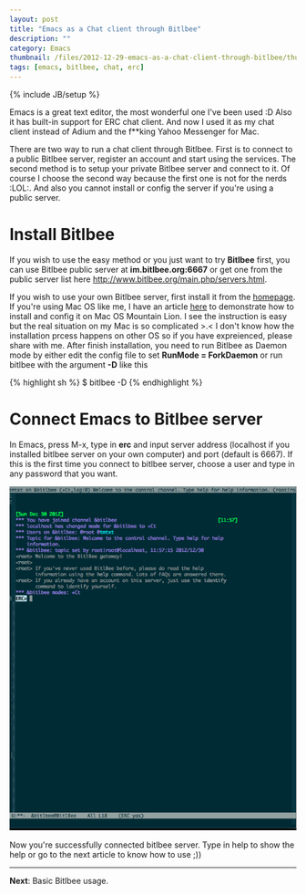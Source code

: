 ```yaml
---
layout: post
title: "Emacs as a Chat client through Bitlbee"
description: ""
category: Emacs
thumbnail: /files/2012-12-29-emacs-as-a-chat-client-through-bitlbee/thumbnail.png
tags: [emacs, bitlbee, chat, erc]
---
```

{% include JB/setup %}

Emacs is a great text editor, the most wonderful one I've been used :D Also it
has built-in support for ERC chat client. And now I used it as my chat client
instead of Adium and the <span>f**king</span> Yahoo Messenger for Mac.

There are
two way to run a chat client through Bitlbee. First is to connect to a public
Bitlbee server, register an account and start using the services. The second
method is to setup your private Bitlbee server and connect to it. Of course I
choose the second way because the first one is not for the nerds :LOL:. And also
you cannot install or config the server if you're using a public server.

<!-- more -->

# Install Bitlbee

If you wish to use the easy method or you just want to try **Bitlbee** first,
you can use Bitlbee public server at **im.bitlbee.org:6667** or get one from the
public server list here <http://www.bitlbee.org/main.php/servers.html>.

If you wish to use your own Bitlbee server, first install it from the
[homepage](http://www.bitlbee.org/main.php/news.r.html). If you're using Mac OS
like me, I have an article
[here](/2012/12/29/install-and-config-bitlbee-on-mac-os-mountain-lion/) to
demonstrate how to install and config it on Mac OS Mountain Lion. I see the
instruction is easy but the real situation on my Mac is so complicated >.< I
don't know how the installation prcess happens on other OS so if you have
expreienced, please share with me. After finish installation, you need to run
Bitlbee as Daemon mode by either edit the config file to set **RunMode =
ForkDaemon** or run bitlbee with the argument **-D** like this

{% highlight sh %}
$ bitlbee -D
{% endhighlight %}

# Connect Emacs to Bitlbee server

In Emacs, press M-x, type in **erc** and input server address (localhost if
you installed bitlbee server on your own computer) and port (default is 6667).
If this is the first time you connect to bitlbee server, choose a user and type
in any password that you want.

![Bitlbee localhost](/files/2012-12-29-emacs-as-a-chat-client-through-bitlbee/localhost.png)

Now you're successfully connected bitlbee server. Type in help to show the help
or go to the next article to know how to use ;))

-----

**Next**: Basic Bitlbee usage.
